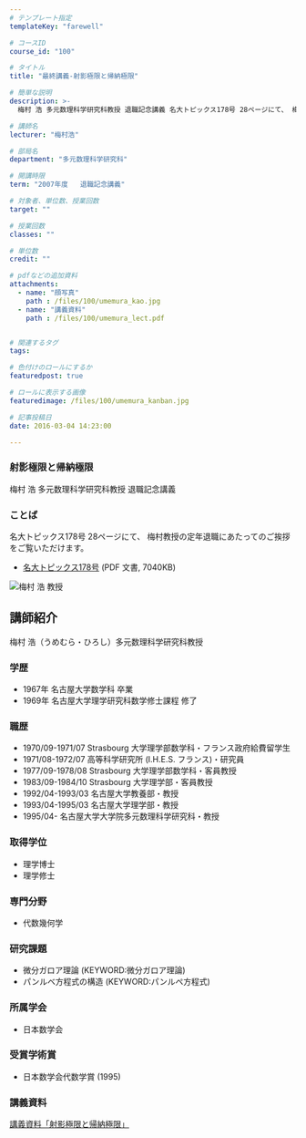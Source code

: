 ```yaml
---
# テンプレート指定
templateKey: "farewell"

# コースID
course_id: "100"

# タイトル
title: "最終講義-射影極限と帰納極限"

# 簡単な説明
description: >-
  梅村 浩 多元数理科学研究科教授 退職記念講義 名大トピックス178号 28ページにて、 梅村教授の定年退職にあたってのご挨拶をご覧いただけます。   * [名大トピックス178号](...

# 講師名
lecturer: "梅村浩"

# 部局名
department: "多元数理科学研究科"

# 開講時限
term: "2007年度	退職記念講義"

# 対象者、単位数、授業回数
target: ""

# 授業回数
classes: ""

# 単位数
credit: ""

# pdfなどの追加資料
attachments: 
  - name: "顔写真" 
    path : /files/100/umemura_kao.jpg
  - name: "講義資料" 
    path : /files/100/umemura_lect.pdf


# 関連するタグ
tags:

# 色付けのロールにするか
featuredpost: true

# ロールに表示する画像
featuredimage: /files/100/umemura_kanban.jpg

# 記事投稿日
date: 2016-03-04 14:23:00

---
```

### 射影極限と帰納極限 

梅村 浩 多元数理科学研究科教授 退職記念講義 

### ことば

名大トピックス178号 28ページにて、 梅村教授の定年退職にあたってのご挨拶をご覧いただけます。 

  * [名大トピックス178号](http://www.nagoya-u.ac.jp/about-nu/public-relations/publication/upload_images/no178.pdf) (PDF 文書, 7040KB)

![梅村 浩 教授](/files/100/umemura_kao.jpg) 
## 講師紹介

梅村 浩（うめむら・ひろし）多元数理科学研究科教授 

### 学歴

  * 1967年 名古屋大学数学科 卒業
  * 1969年 名古屋大学理学研究科数学修士課程 修了

### 職歴

  * 1970/09-1971/07 Strasbourg 大学理学部数学科・フランス政府給費留学生
  * 1971/08-1972/07 高等科学研究所 (I.H.E.S. フランス)・研究員
  * 1977/09-1978/08 Strasbourg 大学理学部数学科・客員教授
  * 1983/09-1984/10 Strasbourg 大学理学部・客員教授
  * 1992/04-1993/03 名古屋大学教養部・教授
  * 1993/04-1995/03 名古屋大学理学部・教授
  * 1995/04- 名古屋大学大学院多元数理科学研究科・教授

### 取得学位

  * 理学博士
  * 理学修士

### 専門分野

  * 代数幾何学

### 研究課題

  * 微分ガロア理論 (KEYWORD:微分ガロア理論)
  * パンルベ方程式の構造 (KEYWORD:パンルペ方程式)

### 所属学会

  * 日本数学会

### 受賞学術賞

  * 日本数学会代数学賞 (1995)
### 講義資料


[講義資料「射影極限と帰納極限」](/files/100/umemura_lect.pdf) 
